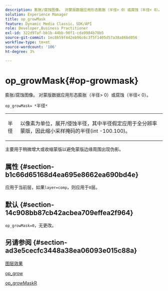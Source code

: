 ```yaml
---
description: 膨胀/腐蚀图像。 对蒙版数据应用形态膨胀（半径> 0）或腐蚀（半径< 0）。
solution: Experience Manager
title: op_growMask
feature: Dynamic Media Classic，SDK/API
role: Developer,Business Practitioner
exl-id: 322d97af-bb1b-44bb-90f1-cda9984b78b5
source-git-commit: 1ec8b59f442eb96c6c3f5f1405d57a38a86bd056
workflow-type: tm+mt
source-wordcount: '106'
ht-degree: 3%

---
```


# op_growMask{#op-growmask}

膨胀/腐蚀图像。 对蒙版数据应用形态膨胀（半径> 0）或腐蚀（半径&lt; 0）。

`op_growMask= *`半径`*`

<table id="simpletable_3BAA4523D29E447FA7A4C9009B3E8344"> 
 <tr class="strow"> 
  <td class="stentry"> <p><span class="varname"> 半径</span> </p> </td> 
  <td class="stentry"> <p>以像素为单位，展开/侵蚀半径，其中半径假定应用于全分辨率蒙版，因此缩小采样掩码的半径(int -100.100)。 </p></td> 
 </tr> 
</table>

主要用于稍微增大或收缩蒙版以避免蒙版边缘周围出现伪影。

## 属性 {#section-b1c66d65168d4ea695e8662ea690bd4e}

应用于当前层，如果`layer=comp`，则应用于`0`层。

## 默认 {#section-14c908bb87cb42acbea709effea2f964}

`op_growMask=0`，无更改。

## 另请参阅 {#section-ad3e5cecfc3448a38ea06093e015c88a}

[图层效果](../../../../../is-api/http-ref/image-serving-api-ref/c-http-protocol-reference/c-syntax-and-features/r-layer-effects.md#reference-82a6b5311b3d4471ad2799adb3b2201c)

[op_grow](../../../../../is-api/http-ref/image-serving-api-ref/c-http-protocol-reference/c-command-reference/r-op-grow.md#reference-f95f3291c78c42b9a34b1b7e177e739a)

[op_growMaskR](../../../../../is-api/http-ref/image-serving-api-ref/c-http-protocol-reference/c-command-reference/r-op-growmaskr.md#reference-8092864159ae43c490821b9590d7709a)
